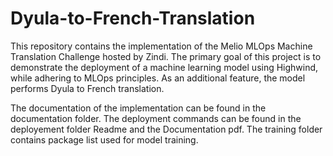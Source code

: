 # Dyula-to-French-Translation

This repository contains the implementation of the Melio MLOps Machine Translation Challenge hosted by Zindi. The primary goal of this project is to demonstrate the deployment of a machine learning model using Highwind, while adhering to MLOps principles. As an additional feature, the model performs Dyula to French translation. 

The documentation of the implementation can be found in the documentation folder. The deployment commands can be found in the deployement folder Readme and the Documentation pdf. The training folder contains package list used for model training. 
